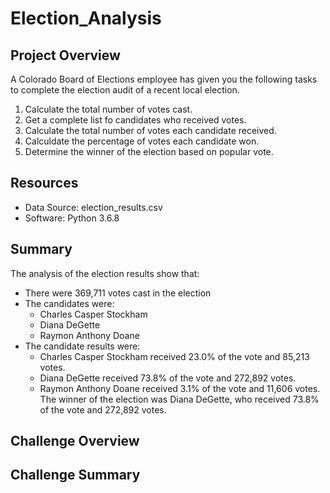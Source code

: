 # Election_Analysis

## Project Overview
A Colorado Board of Elections employee has given you the following tasks to complete the election audit of a recent local election. 

1. Calculate the total number of votes cast. 
2. Get a complete list fo candidates who received votes. 
3. Calculate the total number of votes each candidate received. 
4. Calculdate the percentage of votes each candidate won. 
5. Determine the winner of the election based on popular vote. 

## Resources
- Data Source: election_results.csv
- Software: Python 3.6.8

## Summary
The analysis of the election results show that: 
- There were 369,711 votes cast in the election
- The candidates were:
  - Charles Casper Stockham
  - Diana DeGette
  - Raymon Anthony Doane
- The candidate results were:
  - Charles Casper Stockham received 23.0% of the vote and 85,213 votes. 
  - Diana DeGette received 73.8% of the vote and 272,892 votes. 
  - Raymon Anthony Doane received 3.1% of the vote and 11,606 votes. 
  The winner of the election was Diana DeGette, who received 73.8% of the vote and 272,892 votes.
  
## Challenge Overview

## Challenge Summary
